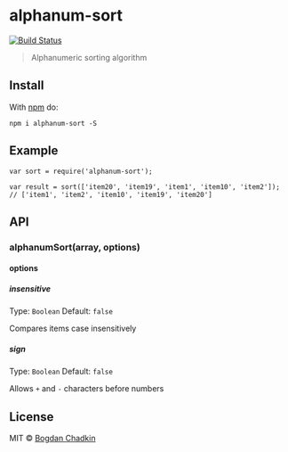 alphanum-sort
=============

[![Build Status](https://travis-ci.org/TrySound/alphanum-sort.svg?branch=master)](https://travis-ci.org/TrySound/alphanum-sort)

> Alphanumeric sorting algorithm

Install
-------

With [npm](https://npmjs.org/package/alphanum-sort) do:

    npm i alphanum-sort -S

Example
-------

    var sort = require('alphanum-sort');

    var result = sort(['item20', 'item19', 'item1', 'item10', 'item2']);
    // ['item1', 'item2', 'item10', 'item19', 'item20']

API
---

### alphanumSort(array, options)

#### options

##### insensitive

Type: `Boolean` Default: `false`

Compares items case insensitively

##### sign

Type: `Boolean` Default: `false`

Allows `+` and `-` characters before numbers

License
-------

MIT © [Bogdan Chadkin](https://github.com/trysound)
